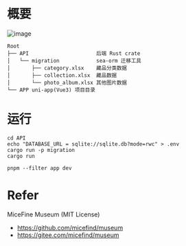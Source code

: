 # 概要

![image](https://github.com/user-attachments/assets/d1d4fec4-42ea-4e7c-b6bc-f7cfb2e41d7f)

```
Root
├── API                      后端 Rust crate
│   └── migration            sea-orm 迁移工具
│       ├── category.xlsx    藏品分类数据
│       ├── collection.xlsx  藏品数据
│       └── photo_album.xlsx 其他图片数据
└── APP uni-app(Vue3) 项目目录
```

# 运行

```
cd API
echo "DATABASE_URL = sqlite://sqlite.db?mode=rwc" > .env
cargo run -p migration
cargo run
```

```
pnpm --filter app dev
```

# Refer

MiceFine Museum (MIT License)
- https://github.com/micefind/museum
- https://gitee.com/micefind/museum
